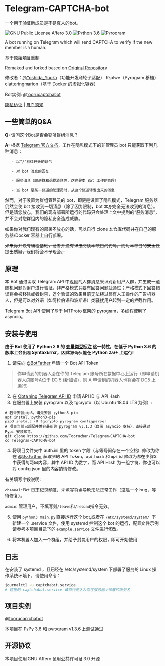 # Telegram-CAPTCHA-bot

一个用于验证新成员是不是真人的bot。

[![GNU Public License Affero 3.0](https://img.shields.io/badge/license-AGPL3.0-%23373737.svg)](https://www.gnu.org/licenses/agpl-3.0.en.html) [![Python 3.6](https://img.shields.io/badge/python-3.6%2B-blue.svg)](https://www.python.org) [![Pyrogram](https://img.shields.io/badge/Pyrogram-asyncio-green.svg)](https://github.com/pyrogram/pyrogram/)

A bot running on Telegram which will send CAPTCHA to verify if the new member is a human.

基于[原始项目](https://github.com/lziad/Telegram-CAPTCHA-bot)重制  

Remaked and forked based on [Original Repository](https://github.com/lziad/Telegram-CAPTCHA-bot)

修改者：[@Yoshida_Yuuko](https://t.me/Yoshida_Yuuko)（功能开发和轮子适配） Rsplwe（Pyrogram 移植）clatteringmarion（基于 Docker 的虚拟化容器）

Bot实例: [@toorucaptchabot](https://t.me/toorucaptchabot)

[隐私协议](https://github.com/Tooruchan/Telegram-CAPTCHA-bot-pyrogram/blob/master/PRIVACY.md) | [用户须知](https://github.com/Tooruchan/Telegram-CAPTCHA-bot-pyrogram/blob/master/ToS.md)
## 一些简单的Q&A

**Q:** 请问这个Bot是否会窃听群组消息？

**A:** 根据 [Telegram 官方文档](https://core.telegram.org/bots#privacy-mode)，工作在隐私模式下的非管理员 bot 只能获取下列几种消息：

       - 以"/"斜杠开头的命令
       
       - 对 bot 消息的回复
       
       - 服务消息（即进群和退群消息等，这也是本 Bot 工作的原理）
       
       - 当 bot 是某一频道的管理员时，从这个频道转发出来的消息

然而，对于设置为群组管理员的 bot，即便是设置了隐私模式，Telegram 服务器仍然会使 bot 接收到一切消息（除了因为限制，bot 本身完全无法收到的消息）。但是请您放心，我们的现有部署所运行的代码只会处理上文中提到的“服务消息”，并不会对您群组内的隐私安全造成威胁。

如果你对我们现有的部署不放心的话，可以自行 clone 本仓库代码并在自己的服务器/Docker 容器上自行部署。
       
~~如果你并没有编程基础，或者并没有详细阅读本项目的代码，而对本项目的安全性提出质疑，我们将会不予理会。~~
## 原理

本 Bot 通过读取 Telegram API 中返回的入群消息来识别新用户入群，并生成一道随机问题对用户进行验证，非严格模式只要有回答问题就通过；严格模式下回答错误将会被移除或者封禁，这个验证的效果目前无法绕过具有人工操作的广告机器人，但是可以对外语（如阿拉伯语和波斯语）类骚扰用户起到一定的拦截作用。

Telegram Bot API 使用了基于 MTProto 框架的 pyrogram，多线程使用了 asyncio。

## 安装与使用
**由于 Bot 使用了 Python 3.6 的 [变量类型标注](https://docs.python.org/zh-cn/3/library/typing.html) 这一特性，在低于 Python 3.6 的版本上会出现 SyntaxError，因此源码只能在 Python 3.6+ 上运行!**  
1. 请先向 [@BotFather](https://t.me/botfather) 申请一个 Bot API Token  
> 你申请到的机器人会在你的 Telegram 账号所在数据中心上运行（即申请机器人的账号A位于 DC 5 (新加坡)，则 A 申请到的机器人也将会在 DC5 上运行)
2. 在 [Obtaining Telegram API ID](https://core.telegram.org/api/obtaining_api_id) 申请 API ID 与 API Hash
3. 在服务器上安装 pyrogram 以及 tgcrypto（以 Ubuntu 18.04 LTS 为例）: 
```
# 若未安装pip3，请先安装 python3-pip
apt install python3-pip
pip3 install -U tgcrypto pyrogram configparser
# 项目当前已适配并兼容最新的 pyrogram v1.1.3（自带 asyncio 支持），直接通过 Pypi 安装即可。
git clone https://github.com/Tooruchan/Telegram-CAPTCHA-bot 
cd Telegram-CAPTCHA-bot
```

4. 将项目文件夹中 auth.ini 里的 token 字段（与等号间存在一个空格）修改为你在 [@BotFather](https://t.me/botfather) 获取到的 API Token，api_hash 和 api_id 修改为你在步骤2中获得的两串内容，其中 API ID 为数字，而 API Hash 为一组字符，你也可以对 config.json 里的内容酌情修改。

有关填写字段说明:

`channel`: Bot 日志记录频道，未填写将会导致无法正常工作（这是一个 bug，等待修复）。

`admin`: 管理用户，不填写则`/leave`和`/reload`指令无效。

5. 使用 `python3 main.py` 直接运行这个 bot,或者在 `/etc/systemd/system/ `下新建一个 .service 文件，使用 systemd 控制这个 bot 的运行，配置文件示例请参考本项目目录下的 `example.service` 文件进行修改。

6. 将本机器人加入一个群组，并给予封禁用户的权限，即可开始使用

## 日志
在安装了 systemd ，且已经在 /etc/systemd/system 下部署了服务的 Linux 操作系统环境下，请使用命令：
```bash
journalctl -u captchabot.service 
# 这里的 captchabot.service 请自行更名为你在服务器上部署的服务名
```

## 项目实例
[@toorucaptchabot](https://t.me/toorucaptchabot)

本项目在 PyPy 3.6 和 pyrogram v1.3.6 上测试通过  

## 开源协议
本项目使用 GNU Affero 通用公共许可证 3.0 开源
